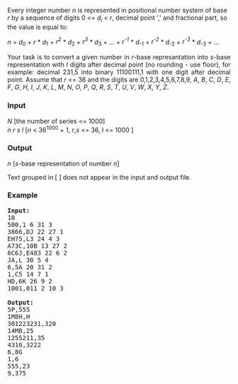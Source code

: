 <p>Every integer number <em>n</em> is represented in positional number system of base <em>r</em> by a sequence of digits 0 &lt;= <em>d<sub>i</sub></em> &lt; <em>r</em>, decimal point ',' and fractional part, so the value is equal to:</p>
<p><em>n</em> = <em>d</em><sub>0<em></em></sub> +  <em>r</em> * <em>d</em><sub>1<em></em></sub> + <em>r<sup>2</sup></em> * <em>d</em><sub>2<em></em></sub> +  <em>r<sup>3</sup></em> * <em>d</em><sub>3<em></em></sub> + ... + <em>r<sup>-1</sup></em> * <em>d</em><sub>-1<em></em></sub> + <em>r<sup>-2</sup></em> * <em>d</em><sub>-2<em></em></sub> +  <em>r<sup>-3</sup></em> * <em>d</em><sub>-3<em></em></sub> + ...</p>
<p align="justify">Your task is to convert a given number in <em>r</em>-base represantation into <em>s</em>-base representation with <em>l</em> digits after decimal point (no rounding - use floor), for example: decimal 231,5 into binary 11100111,1 with one digit after decimal point. Assume that <em>r</em> &lt;= 36 and the digits are 0,1,2,3,4,5,6,7,8,9, <em>A</em>, <em>B</em>, <em>C</em>, <em>D</em>, <em>E</em>, <em>F</em>, <em>G</em>, <em>H</em>, <em>I</em>, <em>J</em>, <em>K</em>, <em>L</em>, <em>M</em>, <em>N</em>, <em>O</em>, <em>P</em>, <em>Q</em>, <em>R</em>, <em>S</em>, <em>T</em>, <em>U</em>, <em>V</em>, <em>W</em>, <em>X</em>, <em>Y</em>, <em>Z</em>.</p>
<h3>Input</h3>
<p><em>N</em> [the number of series &lt;= 1000] <br><em>n r s l</em> [<em>n</em> &lt; 36<sup>1000</sup> + 1, <em>r</em>,<em>s</em> &lt;= 36, l &lt;= 1000 ]</p>
<h3>Output</h3>
<p><em>n</em> [<em>s</em>-base representation of number <em>n</em>]</p>
<p>Text grouped in [ ] does not appear in the input and output file.</p>
<h3>Example</h3>
<pre><strong>Input:</strong><br>10<br>500,1 6 31 3<br>3866,DJ 22 27 1<br>EH75,L3 24 4 3<br>A73C,10B 13 27 2<br>6C6J,E483 22 6 2<br>JA,L 30 5 4<br>6,5A 20 31 2<br>1,C5 14 7 1<br>HD,6K 26 9 2<br>1001,011 2 10 3<br><br><strong>Output:</strong><br>5P,555<br>1M8H,H<br>301223231,320<br>14MB,25<br>1255211,35<br>4310,3222<br>6,8G<br>1,6<br>555,23<br>9,375</pre>